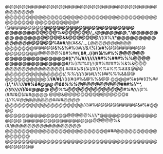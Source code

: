 @@@@@@@@@@@@@@@@@@@@@@@@@@@@@@@@@@@@@@@@@@@@
@@@@@@@@@@@@@@@@@@@@@@@@@@@@@@@@@@@@@@@@@@@@
@@@@@@@@@@#(@@@@@@@@@**@@@@@@@@@@@@@@@@@@@@@
@@@@@@@@@@@@%&@@@@@@/*,,/@@@@@@@*,*/@@@@@@@@
@@@@@@@@@@@&&@@@@@@@**/*(*((#%/**(*@@@@@@@@@
@@@@@@@@@@@%&##**/@(*#&&*/*..,,(*,@@@@@@@@@@
@@@@@@@@@@@@&%&%#%(/#/*(/&/*(%((##%@@@@@@@@@
@@@@@@@@@@@@@%&#%##**/,&#,.(/(#/(&%#%%@@@@@@
@@@@@@@@@@@@@@#((*/%/#//(////(##%%###%%%@@@@
@@@@@@@@@@@@@@#/**%(/##%#(//(##%####%%&%&@@@
@@@@@@@@@@@@@@(*.##&#(#&((#((#((%%#%%%&&&@@@
@@@@@@@@@@@@@@(/,%%/((((*/(#(#(//%(##%%%&&@@
@@@@@@@@@@(//****(#/#(****//((((#((#%&@%%&@@
@@@@#%#(##(((%##(**(/,*//**///****//##%&#@@@
@&&%%%@@@@@@@@@@###%(/**,*(/(#/////(((&#@@@@
@@%%@@@@@@@@@@@@@#%#(***///(#%(###&@(###@@@@
@@@&@@@@@@@@@@@@@@@#((/*/%/#@@@@@@@@####@@@@
@@@@@@@@@@@@@@@@@@@(/(/*#%@@@@@@@@@@&#%#@@@@
@@@@@@@@@@@@@@@@@@@@%////*@@@@@@@@@@@@@@@@@@
@@@@@@@@@@@@@@@@@@@@@@%&(#/@@@@@@@@@@@@@@@@@
@@@@@@@@@@@@@@@@@@@@@@@@@###@@@@@@@@@@@@@@@@
@@@@@@@@@@@@@@@@@@@@@@@@@@@@@@@@@@@@@@@@@@@@
